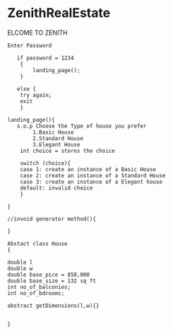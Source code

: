 # ZenithRealEstate
ELCOME TO ZENITH

    Enter Password

       if password = 1234
        {
            landing_page();
        }
        
       else {
        try again;
        exit    
        }
    
    landing_page(){
       s.o.p Choose the Type of house you prefer
            1.Basic House
            2.Standard House
            3.Elegant House   
        int choice = stores the choice

        switch (choice){
        case 1: create an instance of a Basic House
        case 2: create an instance of a Standard House
        case 3: create an instance of a Elegant house
        default: invalid choice
        }
    
    }

    //invoid generator method(){

    }

    Abstact class House
    {

    double l
    double w
    double base_pice = 850,000
    double base_size = 132 sq ft
    int no_of_balconies;
    int no_of_bdrooms;
    
    abstract getDimensions(l,w){}
 
    
    }

